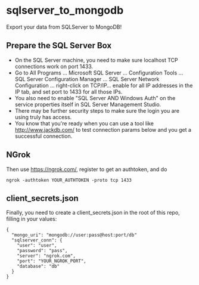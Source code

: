 sqlserver_to_mongodb
====================

Export your data from SQLServer to MongoDB!

Prepare the SQL Server Box
-------
* On the SQL Server machine, you need to make sure localhost TCP connections work on port 1433.
* Go to All Programs … Microsoft SQL Server ... Configuration Tools ... SQL Server Configuration Manager … SQL Server Network Configuration … right-click on TCP/IP… enable for all IP addresses in the IP tab, and set port to 1433 for all those IPs.
* You also need to enable "SQL Server AND Windows Auth" on the service properties itself in SQL Server Management Studio.
* There may be further security steps to make sure the login you are using truly has access.
* You know that you're ready when you can use a tool like http://www.jackdb.com/ to test connection params below and you get a successful connection.

NGrok
-------
Then use https://ngrok.com/, register to get an authtoken, and do

    ngrok -authtoken YOUR_AUTHTOKEN -proto tcp 1433

client_secrets.json
-------
Finally, you need to create a client_secrets.json in the root of this repo, filling in your values:

    {
      "mongo_uri": "mongodb://user:pass@host:port/db"
      "sqlserver_conn": { 
        "user": "user",
        "password": "pass",
        "server": "ngrok.com",
        "port": "YOUR_NGROK_PORT",
        "database": "db"
      }
    }

